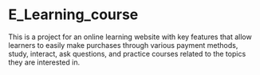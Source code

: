 # E_Learning_course
This is a project for an online learning website with key features that allow learners to easily make purchases through various payment methods, study, interact, ask questions, and practice courses related to the topics they are interested in.
